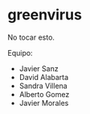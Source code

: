 # greenvirus
No tocar esto.

Equipo:
- Javier Sanz
- David Alabarta
- Sandra Villena
- Alberto Gomez
- Javier Morales
